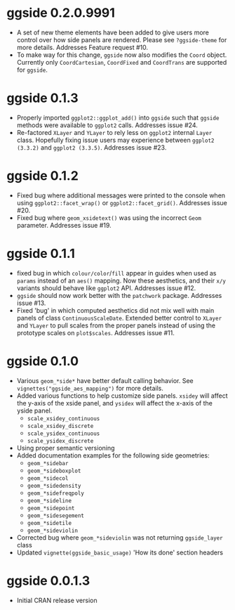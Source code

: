 
# ggside 0.2.0.9991

* A set of new theme elements have been added to give users more control over how side panels are rendered. Please see `?ggside-theme` for more details. Addresses Feature request #10.
* To make way for this change, `ggside` now also modifies the `Coord` object. Currently only `CoordCartesian`, `CoordFixed` and `CoordTrans` are supported for `ggside`.

# ggside 0.1.3

* Properly imported `ggplot2::ggplot_add()` into `ggside` such that `ggside` methods were available to `ggplot2` calls. Addresses issue #24.
* Re-factored `XLayer` and `YLayer` to rely less on `ggplot2` internal `Layer` class. Hopefully fixing issue users may experience between `ggplot2 (3.3.2)` and `ggplot2 (3.3.5)`. Addresses issue #23.

# ggside 0.1.2

* Fixed bug where additional messages were printed to the console when using `ggplot2::facet_wrap()` or `ggplot2::facet_grid()`. Addresses issue #20.
* Fixed bug where `geom_xsidetext()` was using the incorrect `Geom` parameter. Addresses issue #19.

# ggside 0.1.1

* fixed bug in which `colour/color`/`fill` appear in guides when used as `params` instead of an `aes()` mapping. Now these aesthetics, and their `x/y` variants should behave like `ggplot2` API. Addresses issue #12.
* `ggside` should now work better with the `patchwork` package. Addresses issue #13.
* Fixed 'bug' in which computed aesthetics did not mix well with main panels of class `ContinuousScaleDate`. Extended better control to `XLayer` and `YLayer` to pull scales from the proper panels instead of using the prototype scales on `plot$scales`. Addresses issue #11.

# ggside 0.1.0

* Various `geom_*side*` have better default calling behavior. See `vignettes("ggside_aes_mapping")` for more details.
* Added various functions to help customize side panels. `xsidey` will affect the y-axis of the xside panel, and `ysidex` will affect the x-axis of the yside panel.
  * `scale_xsidey_continuous`
  * `scale_xsidey_discrete`
  * `scale_ysidex_continuous`
  * `scale_ysidex_discrete`
* Using proper semantic versioning
* Added documentation examples for the following side geometries:
  * `geom_*sidebar`
  * `geom_*sideboxplot`
  * `geom_*sidecol`
  * `geom_*sidedensity`
  * `geom_*sidefreqpoly`
  * `geom_*sideline`
  * `geom_*sidepoint`
  * `geom_*sidesegement`
  * `geom_*sidetile`
  * `geom_*sideviolin`
* Corrected bug where `geom_*sideviolin` was not returning `ggside_layer` class
* Updated `vignette(ggside_basic_usage)` 'How its done' section headers

# ggside 0.0.1.3

* Initial CRAN release version
